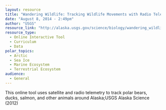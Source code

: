 ```yaml
---
layout: resource
title: "Wandering Wildlife: Tracking Wildlife Movements with Radio Telemetry"
date: "August 8, 2014 - 2:49pm"
author: "USGS"
resource_link: "http://alaska.usgs.gov/science/biology/wandering_wildlife/"
resource_type:
  - Online Interactive Tool
  - Curriculum
  - Data
polar_topics:
  - Arctic
  - Sea Ice
  - Marine Ecosystem
  - Terrestrial Ecosystem
audience:
  - General
---
```


This online tool uses satellite and radio telemetry to track polar bears, ducks, salmon, and other animals around Alaska;USGS Alaska Science (2012)